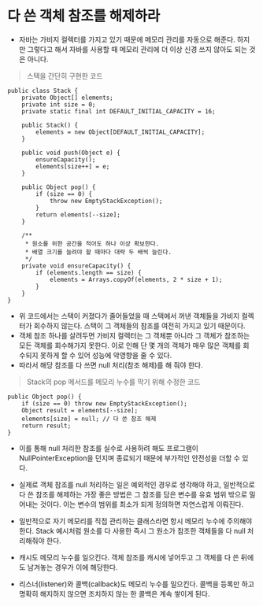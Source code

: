 # 다 쓴 객체 참조를 해제하라

* 자바는 가비지 컬렉터를 가지고 있기 때문에 메모리 관리를 자동으로 해준다. 하지만 그렇다고 해서 자바를 사용할 때 메모리 관리에 더 이상 신경 쓰지 않아도 되는 것은 아니다.

> 스택을 간단히 구현한 코드
```
public class Stack {
    private Object[] elements;
    private int size = 0;
    private static final int DEFAULT_INITIAL_CAPACITY = 16;
    
    public Stack() {
        elements = new Object[DEFAULT_INITIAL_CAPACITY];
    }
    
    public void push(Object e) {
        ensureCapacity();
        elements[size++] = e;
    }
    
    public Object pop() {
        if (size == 0) {
            throw new EmptyStackException();
        }
        return elements[--size];
    }
    
    /**
     * 원소를 위한 공간을 적어도 하나 이상 확보한다.
     * 배열 크기를 늘려야 할 때마다 대략 두 배씩 늘린다.
     */
    private void ensureCapacity() {
        if (elements.length == size) {
            elements = Arrays.copyOf(elements, 2 * size + 1);
        }
    }
}
```

* 위 코드에서는 스택이 커졌다가 줄어들었을 때 스택에서 꺼낸 객체들을 가비지 컬렉터가 회수하지 않는다. 스택이 그 객체들의 참조를 여전히 가지고 있기 때문이다.
* 객체 참조 하나를 살려두면 가비지 컬렉터는 그 객체뿐 아니라 그 객체가 참조하는 모든 객체를 회수해가지 못한다. 이로 인해 단 몇 개의 객체가 매우 많은 객체를 회수되지 못하게 할 수 있어 성능에 악영향을 줄 수 있다.
* 따라서 해당 참조를 다 쓰면 null 처리(참조 해제)를 해 줘야 한다.

> Stack의 pop 메서드를 메모리 누수를 막기 위해 수정한 코드
```
public Object pop() {
    if (size == 0) throw new EmptyStackException();
    Object result = elements[--size];
    elements[size] = null; // 다 쓴 참조 해제
    return result;
}

```

* 이를 통해 null 처리한 참조를 실수로 사용하려 해도 프로그램이 NullPointerException을 던지며 종료되기 때문에 부가적인 안전성을 더할 수 있다.
* 실제로 객체 참조를 null 처리하는 일은 예외적인 경우로 생각해야 하고, 일반적으로 다 쓴 참조를 해제하는 가장 좋은 방법은 그 참조를 담은 변수를 유효 범위 밖으로 밀어내는 것이다. 이는 변수의 범위를 최소가 되게 정의하면 자연스럽게 이뤄진다.
* 일반적으로 자기 메모리를 직접 관리하는 클래스라면 항시 메모리 누수에 주의해야 한다. Stack 예시처럼 원소를 다 사용한 즉시 그 원소가 참조한 객체들을 다 null 처리해줘야 한다.

* 캐시도 메모리 누수를 일으킨다. 객체 참조를 캐시에 넣어두고 그 객체를 다 쓴 뒤에도 남겨놓는 경우가 이에 해당한다.

* 리스너(listener)와 콜백(callback)도 메모리 누수를 일으킨다. 콜백을 등록만 하고 명확히 해지하지 않으면 조치하지 않는 한 콜백은 계속 쌓이게 된다.
